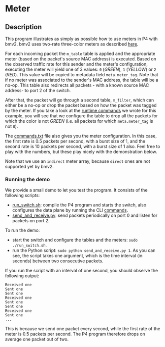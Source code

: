 # Meter

## Description

This program illustrates as simply as possible how to use meters in P4 with
bmv2. bmv2 uses two-rate three-color meters as described 
[here](https://tools.ietf.org/html/rfc2698).

For each incoming packet the `m_table` table is applied and the appropriate
meter (based on the packet's source MAC address) is executed. Based on the
observed traffic rate for this sender and the meter's configuration, executing
the meter will yield one of 3 values: `0` (*GREEN*), `1` (*YELLOW*) or `2`
(*RED*). This value will be copied to metadata field `meta.meter_tag`. Note that
if no meter was associated to the sender's MAC address, the table will be a
no-op. This table also redirects all packets - with a known source MAC address-
to port 2 of the switch.

After that, the packet will go through a second table, `m_filter`, which can
either be a no-op or drop the packet based on how the packet was tagged by the
meter. If you take a look at the [runtime commands](commands.txt) we wrote for
this example, you will see that we configure the table to drop all the packets
for which the color is not *GREEN* (i.e. all packets for which `meta.meter_tag`
is not `0`).

The [commands.txt](commands.txt) file also gives you the meter
configuration. In this case, the first rate is 0.5 packets per second, with a
burst size of 1, and the second rate is 10 packets per second, with a burst size
of 1 also. Feel free to play with the numbers, but these play nicely with the
demonstration below.

Note that we use an `indirect` meter array, because `direct` ones are not
supported yet by bmv2.

### Running the demo

We provide a small demo to let you test the program. It consists of the
following scripts:
- [run_switch.sh](run_switch.sh): compile the P4 program and starts the switch,
  also configures the data plane by running the CLI [commands](commands.txt).
- [send_and_receive.py](send_and_receive.py): send packets periodically on port
  0 and listen for packets on port 2.

To run the demo:
- start the switch and configure the tables and the meters: `sudo
  ./run_switch.sh`.
- run the Python script: `sudo python send_and_receive.py 1`. As you can see,
  the script takes one argument, which is the time interval (in seconds) between
  two consecutive packets.

If you run the script with an interval of one second, you should observe the
following output:

    Received one
    Sent one
    Sent one
    Received one
    Sent one
    Sent one
    Received one
    Sent one
    ...

This is because we send one packet every second, while the first rate of the
meter is 0.5 packets per second. The P4 program therefore drops on average one
packet out of two.
